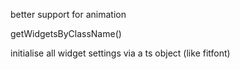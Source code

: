 better support for animation

getWidgetsByClassName()

initialise all widget settings via a ts object (like fitfont)
